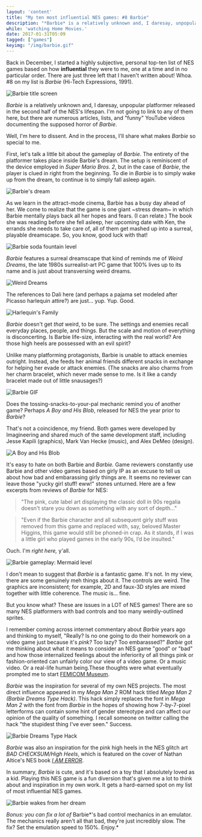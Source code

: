 ```yaml
---
layout: 'content'
title: "My ten most influential NES games: #8 Barbie"
description: "*Barbie* is a relatively unknown and, I daresay, unpopular platformer released in the second half of the NES's lifespan."
while: 'watching Home Movies.'
date: 2017-01-31T05:09
tagged: ["games"]
keyimg: "/img/barbie.gif"
---
```


Back in December, I started a highly subjective, personal top-ten list of NES games based on how **influential** they were to me, one at a time and in no particular order. There are just three left that I haven't written about! Whoa. #8 on my list is *Barbie* (Hi-Tech Expressions, 1991).

![Barbie title screen](/img/barbie.png)

*Barbie* is a relatively unknown and, I daresay, unpopular platformer released in the second half of the NES's lifespan. I'm not going to link to any of them here, but there are numerous articles, lists, and "funny" YouTube videos documenting the supposed horror of *Barbie*.

Well, I'm here to dissent. And in the process, I'll share what makes *Barbie* so special to me.

First, let's talk a little bit about the gameplay of *Barbie*. The entirety of the platformer takes place inside Barbie's dream. The setup is reminiscent of the device employed in *Super Mario Bros. 2*, but in the case of *Barbie*, the player is clued in right from the beginning. To die in *Barbie* is to simply wake up from the dream, to continue is to simply fall asleep again.

![Barbie's dream](/img/barbiedream.png)

As we learn in the attract-mode cinema, Barbie has a busy day ahead of her. We come to realize that the game is one giant ~stress dream~ in which Barbie mentally plays back all her hopes and fears. (I can relate.) The book she was reading before she fell asleep, her upcoming date with Ken, the errands she needs to take care of, all of them get mashed up into a surreal, playable dreamscape. So, you know, good luck with that! 

![Barbie soda fountain level](/img/barbiesoda.png)

*Barbie* features a surreal dreamscape that kind of reminds me of *Weird Dreams*, the late 1980s surrealist-art PC game that 100% lives up to its name and is just about transversing weird dreams.

![Weird Dreams](/img/weirddreamsamiga2.png)

The references to Dali here (and perhaps a pajama set modeled after Picasso harlequin attire?) are just... yup. Yup. Good.

![Harlequin's Family](/img/harlequin.jpg)

*Barbie* doesn't get *that* weird, to be sure. The settings and enemies recall everyday places, people, and things. But the scale and motion of everything is disconcerting. Is Barbie life-size, interacting with the real world? Are those high heels are possessed with an evil spirit?

Unlike many platforming protagonists, Barbie is unable to attack enemies outright. Instead, she feeds her animal friends different snacks in exchange for helping her evade or attack enemies. (The snacks are also charms from her charm bracelet, which never made sense to me. Is it like a candy bracelet made out of little snausages?) 

![Barbie GIF](/img/barbie.gif)

Does the tossing-snacks-to-your-pal mechanic remind you of another game? Perhaps *A Boy and His Blob*, released for NES the year prior to *Barbie*?

That's not a coincidence, my friend. Both games were developed by Imagineering and shared much of the same development staff, including Jesse Kapili (graphics), Mark Van Hecke (music), and Alex DeMeo (design).

![A Boy and His Blob](/img/boyblob.png)

It's easy to hate on both Barbie and *Barbie.* Game reviewers constantly use Barbie and other video games based on girly IP as an excuse to tell us about how bad and embarassing girly things are. It seems no reviewer can leave those "yucky girl stuff! eww!" stones unturned. Here are a few excerpts from reviews of *Barbie* for NES:

 > "The pink, cute label art displaying the classic doll in 90s regalia doesn't stare you down as something with any sort of depth..."

 > "Even if the Barbie character and all subsequent girly stuff was removed from this game and replaced with, say, beloved Master Higgins, this game would still be phoned-in crap. As it stands, if I was a little girl who played games in the early 90s, I’d be insulted."

 Ouch. I'm *right here,* y'all.

![Barbie gameplay: Mermaid level](/img/barbiemermaid.png)

I don't mean to suggest that *Barbie* is a fantastic game. It's not. In my view, there are some genuinely meh things about it. The controls are weird. The graphics are inconsistent; for example, 2D and faux-3D styles are mixed together with little coherence. The music is... fine.

But you know what? These are issues in a LOT of NES games! There are so many NES platformers with bad controls and too many weirdly-outlined sprites. 

I remember coming across internet commentary about *Barbie* years ago and thinking to myself, "Really? Is no one going to do their homework on a video game just because it's *pink?* Too lazy? Too embarassed?" *Barbie* got me thinking about what it means to consider an NES game "good" or "bad" and how those internalized feelings about the inferiority of all things pink or fashion-oriented can unfairly color our view of a video game. Or a music video. Or a real-life human being.These thoughts were what eventually prompted me to start [FEMICOM Museum](http://femicom.org).

*Barbie* was the inspiration for several of my own NES projects. The most direct influence appeared in my *Mega Man 2* ROM hack titled *Mega Man 2 (Barbie Dreams Type Hack)*. This hack simply replaces the font in *Mega Man 2* with the font from *Barbie* in the hopes of showing how 7-by-7-pixel letterforms can contain some hint of gender stereotype and can affect our opinion of the quality of something. I recall someone on twitter calling the hack "the stupidest thing I've ever seen." Success.

![Barbie Dreams Type Hack](/img/barbietype.png)

*Barbie* was also an inspiration for the pink high heels in the NES glitch art *BAD CHECKSUM/High Heels*, which is featured on the cover of Nathan Altice's NES book [*I AM ERROR*](https://www.amazon.com/Am-Error-Nintendo-Computer-Entertainment/dp/0262028778/ref=sr_1_1?ie=UTF8&qid=1485862354&sr=8-1&keywords=i+am+error).

In summary, *Barbie* is cute, and it's based on a toy that I absolutely loved as a kid. Playing this NES game is a fun diversion that's given me a lot to think about and inspiration in my own work. It gets a hard-earned spot on my list of most influential NES games.

![Barbie wakes from her dream](/img/Barbie2.png)

*Bonus: you can fix a lot of* Barbie*'s bad control mechanics in an emulator. The  mechanics really aren't all that bad, they're just incredibly slow. The fix? Set the emulation speed to 150%. Enjoy.*